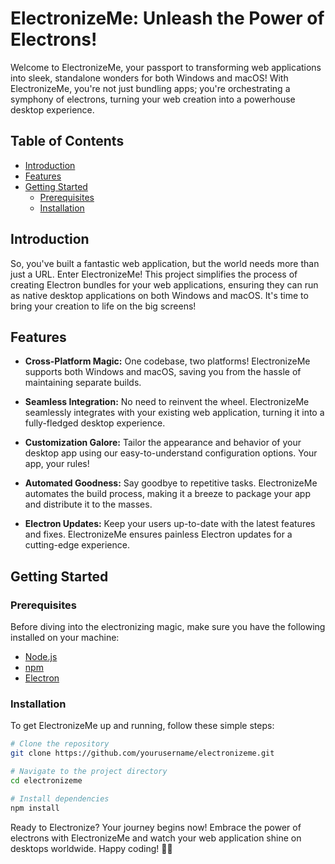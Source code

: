 # ElectronizeMe: Unleash the Power of Electrons!


Welcome to ElectronizeMe, your passport to transforming web applications into sleek, standalone wonders for both Windows and macOS! With ElectronizeMe, you're not just bundling apps; you're orchestrating a symphony of electrons, turning your web creation into a powerhouse desktop experience.

## Table of Contents

- [Introduction](#introduction)
- [Features](#features)
- [Getting Started](#getting-started)
  - [Prerequisites](#prerequisites)
  - [Installation](#installation)

## Introduction

So, you've built a fantastic web application, but the world needs more than just a URL. Enter ElectronizeMe! This project simplifies the process of creating Electron bundles for your web applications, ensuring they can run as native desktop applications on both Windows and macOS. It's time to bring your creation to life on the big screens!

## Features

- **Cross-Platform Magic:** One codebase, two platforms! ElectronizeMe supports both Windows and macOS, saving you from the hassle of maintaining separate builds.

- **Seamless Integration:** No need to reinvent the wheel. ElectronizeMe seamlessly integrates with your existing web application, turning it into a fully-fledged desktop experience.

- **Customization Galore:** Tailor the appearance and behavior of your desktop app using our easy-to-understand configuration options. Your app, your rules!

- **Automated Goodness:** Say goodbye to repetitive tasks. ElectronizeMe automates the build process, making it a breeze to package your app and distribute it to the masses.

- **Electron Updates:** Keep your users up-to-date with the latest features and fixes. ElectronizeMe ensures painless Electron updates for a cutting-edge experience.

## Getting Started

### Prerequisites

Before diving into the electronizing magic, make sure you have the following installed on your machine:

- [Node.js](https://nodejs.org/)
- [npm](https://www.npmjs.com/)
- [Electron](https://www.electronjs.org/)

### Installation

To get ElectronizeMe up and running, follow these simple steps:

```bash
# Clone the repository
git clone https://github.com/yourusername/electronizeme.git

# Navigate to the project directory
cd electronizeme

# Install dependencies
npm install
```

Ready to Electronize? Your journey begins now! Embrace the power of electrons with ElectronizeMe and watch your web application shine on desktops worldwide. Happy coding! 🚀✨
